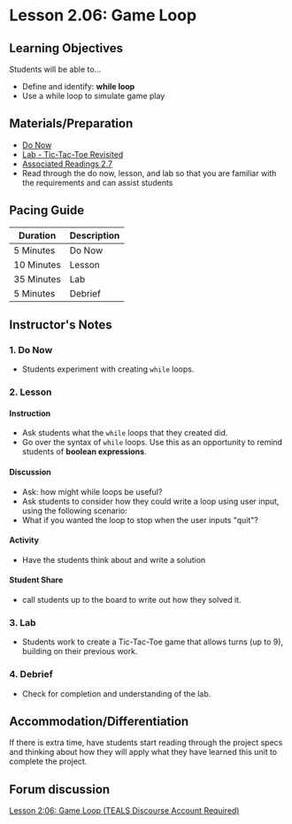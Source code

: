 # Lesson 2.06: Game Loop

## Learning Objectives

Students will be able to...

* Define and identify: **while loop**
* Use a while loop to simulate game play

## Materials/Preparation

* [Do Now]
* [Lab - Tic-Tac-Toe Revisited]
* [Associated Readings 2.7](https://tealsk12.gitbook.io/intro-cs-2/readings#2-7)
* Read through the do now, lesson, and lab so that you are familiar with the requirements and can assist students

## Pacing Guide

| **Duration**   | **Description** |
| ---------- | ----------- |
| 5 Minutes  | Do Now      |
| 10 Minutes | Lesson      |
| 35 Minutes | Lab         |
| 5 Minutes | Debrief  |

## Instructor's Notes

### 1. Do Now

* Students experiment with creating `while` loops.

### 2. Lesson

#### Instruction

* Ask students what the `while` loops that they created did.
* Go over the syntax of `while` loops. Use this as an opportunity to remind students of **boolean expressions**.

#### Discussion

* Ask: how might while loops be useful?
* Ask students to consider how they could write a loop using user input, using the following scenario:
* What if you wanted the loop to stop when the user inputs "quit"?

#### Activity

* Have the students think about and write a solution

#### Student Share

* call students up to the board to write out how they solved it.

### 3. Lab

* Students work to create a Tic-Tac-Toe game that allows turns (up to 9), building on their previous work.

### 4. Debrief

* Check for completion and understanding of the lab.

## Accommodation/Differentiation

If there is extra time, have students start reading through the project specs and thinking about how they will apply what they have learned this unit to complete the project.

## Forum discussion

[Lesson 2:06: Game Loop (TEALS Discourse Account Required)](https://forums.tealsk12.org/c/2nd-semester-unit-2/lesson-2-06-game-loop)
  
[Do Now]:do_now.md
[Lab - Tic-Tac-Toe Revisited]:lab.md
